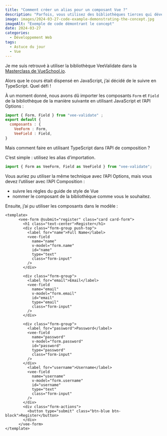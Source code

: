 ```yaml
---
title: "Comment créer un alias pour un composant Vue ?"
description: "Parfois, vous utilisez des bibliothèques tierces qui développent des composants utiles. Ce fut le cas pour moi avec VeeValidate. Mais les noms des composants peuvent parfois ne pas vous convenir ou respecter les règles de votre linter. Voyons comment résoudre l’un ou l’autre de ces problèmes."
image: images/2024-03-27-code-example-demonstrating-the-concept.jpg
imageAlt: "Exemple de code démontrant le concept"
date: 2024-03-27
categories:
  - Développement Web
tags:
  - Astuce du jour
  - Vue
---
```


Je me suis retrouvé à utiliser la bibliothèque VeeValidate dans la [Masterclass de VueSchool.io](https://vueschool.io/courses/the-vuejs-3-master-class).

Alors que le cours était dispensé en JavaScript, j’ai décidé de le suivre en TypeScript. Quel défi !

À un moment donné, nous avons dû importer les composants `Form` et `Field` de la bibliothèque de la manière suivante en utilisant JavaScript et l’API Options :

```jsx
import { Form, Field } from "vee-validate" ;
export default {
  composants : {
    VeeForm : Form,
    VeeField : Field,
}
```

Mais comment faire en utilisant TypeScript dans l’API de composition ?

C’est simple : utilisez les alias d’importation.

```jsx
import { Form as VeeForm, Field as VeeField } from "vee-validate";
```

Vous auriez pu utiliser la même technique avec l’API Options, mais vous devez l’utiliser avec l’API Composition :

- suivre les règles du guide de style de Vue
- nommer le composant de la bibliothèque comme vous le souhaitez.

Ensuite, j’ai pu utiliser les composants dans le modèle :

```tsx
<template>
      <vee-form @submit="register" class="card card-form">
        <h1 class="text-center">Register</h1>
        <div class="form-group push-top">
          <label for="name">Full Name</label>
          <vee-field
            name="name"
            v-model="form.name"
            id="name"
            type="text"
            class="form-input"
          />
        </div>

        <div class="form-group">
          <label for="email">Email</label>
          <vee-field
            name="email"
            v-model="form.email"
            id="email"
            type="email"
            class="form-input"
          />
        </div>

        <div class="form-group">
          <label for="password">Password</label>
          <vee-field
            name="password"
            v-model="form.password"
            id="password"
            type="password"
            class="form-input"
          />
        </div>
          <label for="username">Username</label>
          <vee-field
            name="username"
            v-model="form.username"
            id="username"
            type="text"
            class="form-input"
          />
        </div>
        <div class="form-actions">
          <button type="submit" class="btn-blue btn-block">Register</button>
        </div>
      </vee-form>
</template>
```
